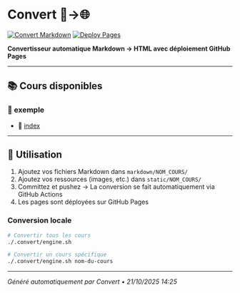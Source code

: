 # Convert 📝→🌐

[![Convert Markdown](https://github.com/EdouardLAURENT/Convert/actions/workflows/convert-markdown.yml/badge.svg)](https://github.com/EdouardLAURENT/Convert/actions/workflows/convert-markdown.yml)
[![Deploy Pages](https://github.com/EdouardLAURENT/Convert/actions/workflows/deploy-pages.yml/badge.svg)](https://github.com/EdouardLAURENT/Convert/actions/workflows/deploy-pages.yml)

**Convertisseur automatique Markdown → HTML avec déploiement GitHub Pages**

---

## 📚 Cours disponibles

### 📁 exemple

- 🔗 [index](https://EdouardLAURENT.github.io/Convert/exemple/index.html)

---

## 🚀 Utilisation

1. Ajoutez vos fichiers Markdown dans `markdown/NOM_COURS/`
2. Ajoutez vos ressources (images, etc.) dans `static/NOM_COURS/`
3. Committez et pushez → La conversion se fait automatiquement via GitHub Actions
4. Les pages sont déployées sur GitHub Pages

### Conversion locale

```bash
# Convertir tous les cours
./.convert/engine.sh

# Convertir un cours spécifique
./.convert/engine.sh nom-du-cours
```

---

_Généré automatiquement par Convert • 21/10/2025 14:25_
